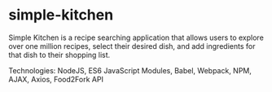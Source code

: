 # simple-kitchen

Simple Kitchen is a recipe searching application that allows users to explore over one million recipes, select their desired dish, and add ingredients for that dish to their shopping list.

Technologies: NodeJS, ES6 JavaScript Modules, Babel, Webpack, NPM, AJAX, Axios, Food2Fork API
